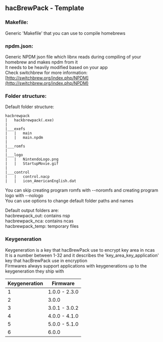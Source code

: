 ## hacBrewPack - Template

### Makefile:

Generic 'Makefile' that you can use to compile homebrews  

### npdm.json:
Generic NPDM json file which libnx reads during compiling of your homebrew and makes npdm from it  
It needs to be heavily modified based on your app  
Check switchbrew for more information: [http://switchbrew.org/index.php/NPDM](http://switchbrew.org/index.php/NPDM)

### Folder structure:
Default folder structure:
```
hacbrewpack
|   hackbrewpack(.exe)
|
|___exefs
|   |   main
|   |   main.npdm
|
|___romfs
|
|___logo
|   |   NintendoLogo.png
|   |   StartupMovie.gif
|
|___control
|   |   control.nacp
|   |   icon_AmericanEnglish.dat
```

You can skip creating program romfs with --noromfs and creating program logo with --nologo  
You can use options to change default folder paths and names  
  
Default output folders are:  
hacbrewpack_out: contains nsp  
hacbrewpack_nca: contains ncas  
hacbrewpack_temp: temporary files  

### Keygeneration
Keygeneration is a key that hacBrewPack use to encrypt key area in ncas  
It is a number between 1-32 and it describes the 'key_area_key_application' key that hacBrewPack use in encryption  
Firmwares always support applications with keygenerations up to the keygeneration they ship with  

Keygeneration | Firmware
--------------| --------
1 | 1.0.0 - 2.3.0
2 | 3.0.0
3 | 3.0.1 - 3.0.2
4 | 4.0.0 - 4.1.0
5 | 5.0.0 - 5.1.0
6 | 6.0.0